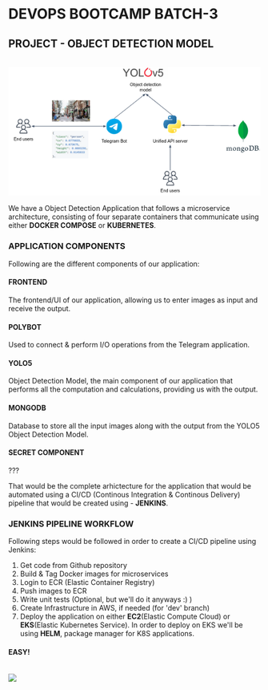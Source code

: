 # DEVOPS BOOTCAMP BATCH-3
## PROJECT - OBJECT DETECTION MODEL

<br>
<img src="/object_detection_service.png">
<br>

We have a Object Detection Application that follows a microservice architecture, consisting of four separate containers that communicate using either <b>DOCKER COMPOSE</b> or <b>KUBERNETES</b>.

### APPLICATION COMPONENTS
Following are the different components of our application:

#### <b>FRONTEND</b>
The frontend/UI of our application, allowing us to enter images as input and receive the output.
#### <b>POLYBOT</b>
Used to connect & perform I/O operations from the Telegram application.
#### <b>YOLO5</b>
Object Detection Model, the main component of our application that performs all the computation and calculations, providing us with the output.
#### <b>MONGODB</b>
Database to store all the input images along with the output from the YOLO5 Object Detection Model.
#### <b>SECRET COMPONENT</b>
???

That would be the complete arhictecture for the application that would be automated using a CI/CD (Continous Integration & Continous Delivery) pipeline that would be created using - <b>JENKINS</b>.

### JENKINS PIPELINE WORKFLOW
Following steps would be followed in order to create a CI/CD pipeline using Jenkins:
1. Get code from Github repository
2. Build & Tag Docker images for microservices
3. Login to ECR (Elastic Container Registry)
4. Push images to ECR
5. Write unit tests (Optional, but we'll do it anyways :) )
6. Create Infrastructure in AWS, if needed (for 'dev' branch)
7. Deploy the application on either <b>EC2</b>(Elastic Compute Cloud) or <b>EKS</b>(Elastic Kubernetes Service). In order to deploy on EKS we'll be using <b>HELM</b>, package manager for K8S applications.

#### EASY!
<br>
<img src="C:\Users\himan\Pictures\seqdiag.png">
<br>
